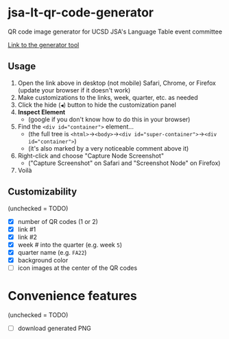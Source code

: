 # jsa-lt-qr-code-generator
QR code image generator for UCSD JSA's Language Table event committee

[Link to the generator tool](https://vince14genius.github.io/jsa-lt-qr-code-generator/)

## Usage

1. Open the link above in desktop (not mobile) Safari, Chrome, or Firefox (update your browser if it doesn't work)
2. Make customizations to the links, week, quarter, etc. as needed
3. Click the hide (`◀︎`) button to hide the customization panel
4. **Inspect Element**
    - (google if you don't know how to do this in your browser)
5. Find the `<div id="container">` element...
    - (the full tree is `<html>`→`<body>`→`<div id="super-container">`→`<div id="container">`)
    - (it's also marked by a very noticeable comment above it)
6. Right-click and choose "Capture Node Screenshot"
    - ("Capture Screenshot" on Safari and "Screenshot Node" on Firefox)
7. Voilà

## Customizability

(unchecked = TODO)

 - [x] number of QR codes (1 or 2)
 - [x] link #1
 - [x] link #2
 - [x] week # into the quarter (e.g. week `5`)
 - [x] quarter name (e.g. `FA22`)
 - [x] background color
 - [ ] icon images at the center of the QR codes
 
# Convenience features

(unchecked = TODO)

 - [ ] download generated PNG
